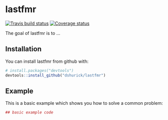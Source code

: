 
<!-- README.md is generated from README.Rmd. Please edit that file -->
lastfmr
=======

[![Travis build status](https://travis-ci.org/dshurick/lastfmr.svg?branch=feature/user)](https://travis-ci.org/dshurick/lastfmr?branch=feature/user) [![Coverage status](https://codecov.io/gh/dshurick/lastfmr/branch/feature/user/graph/badge.svg)](https://codecov.io/github/dshurick/lastfmr?branch=feature/user)

The goal of lastfmr is to ...

Installation
------------

You can install lastfmr from github with:

``` r
# install.packages("devtools")
devtools::install_github("dshurick/lastfmr")
```

Example
-------

This is a basic example which shows you how to solve a common problem:

``` r
## basic example code
```

